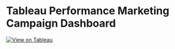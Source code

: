 # Tableau Performance Marketing Campaign Dashboard

[![View on Tableau](https://img.shields.io/badge/View_on_Tableau-PURPLE?logo=Tableau)](https://public.tableau.com/app/profile/linh.chu3700/viz/PaidMarketingCampaignDashboard/CampaignDetails)
